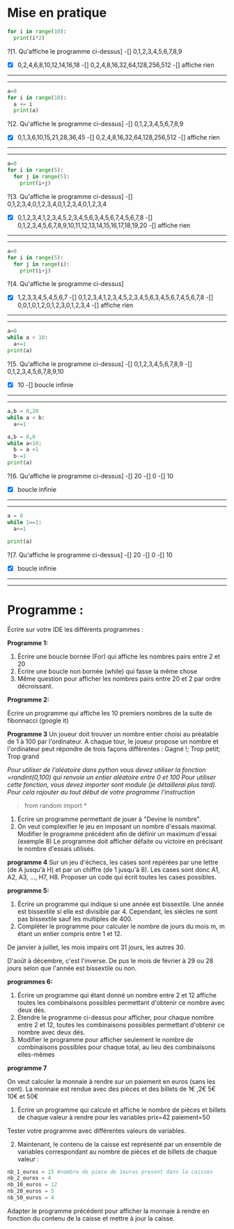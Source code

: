 # Mise en pratique


```python
for i in range(10):
  print(i*2)
```

?[1. Qu'affiche le programme ci-dessus]
-[] 0,1,2,3,4,5,6,7,8,9
-[X] 0,2,4,6,8,10,12,14,16,18
-[] 0,2,4,8,16,32,64,128,256,512
-[] affiche rien

---
---

```python
a=0
for i in range(10):
  a += i
  print(a)
```

?[2. Qu'affiche le programme ci-dessus]
-[] 0,1,2,3,4,5,6,7,8,9
-[X] 0,1,3,6,10,15,21,28,36,45
-[] 0,2,4,8,16,32,64,128,256,512
-[] affiche rien

---
---

```python
a=0
for i in range(5):
  for j in range(5):
    print(i+j)
```

?[3. Qu'affiche le programme ci-dessus]
-[] 0,1,2,3,4,0,1,2,3,4,0,1,2,3,4,0,1,2,3,4
-[X] 0,1,2,3,4,1,2,3,4,5,2,3,4,5,6,3,4,5,6,7,4,5,6,7,8
-[] 0,1,2,3,4,5,6,7,8,9,10,11,12,13,14,15,16,17,18,19,20
-[] affiche rien

---
---

```python
a=0
for i in range(5):
  for j in range(i):
    print(i+j)
```
?[4. Qu'affiche le programme ci-dessus]
-[X] 1,2,3,3,4,5,4,5,6,7
-[] 0,1,2,3,4,1,2,3,4,5,2,3,4,5,6,3,4,5,6,7,4,5,6,7,8
-[] 0,0,1,0,1,2,0,1,2,3,0,1,2,3,4
-[] affiche rien

---
---

```python
a=0
while a < 10:
  a+=1
print(a)
```
?[5. Qu'affiche le programme ci-dessus]
-[] 0,1,2,3,4,5,6,7,8,9
-[] 0,1,2,3,4,5,6,7,8,9,10
-[X] 10
-[] boucle infinie

---
---
```python
a,b = 0,20
while a < b:
  a+=1

a,b = 0,0
while a<10:
  b = a +1  
  b-=1
print(a)
```
?[6. Qu'affiche le programme ci-dessus]
-[] 20
-[] 0
-[] 10
-[X] boucle infinie

---
---

```python
a = 0
while 1==1:
  a+=1

print(a)
```
?[7. Qu'affiche le programme ci-dessus]
-[] 20
-[] 0
-[] 10
-[X] boucle infinie

---
---




# Programme :
Écrire sur votre IDE les différents programmes :

**Programme 1:**

1. Écrire une boucle bornée (For) qui affiche les nombres pairs entre 2 et 20
2. Écrire une boucle non bornée (while) qui fasse la même chose
3. Même question pour afficher les nombres pairs entre 20 et 2 par ordre décroissant.

**Programme 2:**

Écrire un programme qui affiche les 10 premiers nombres de la suite de fibonnacci (google it)


**Programme 3**
Un joueur doit trouver un nombre entier choisi au préalable de 1 à 100 par l'ordinateur. A chaque tour, le joueur propose un nombre et l'ordinateur peut répondre de trois façons différentes :
Gagné !; Trop petit; Trop grand

_Pour utiliser de l'aléatoire dans python vous devez utiliser la fonction =randint(0,100) qui renvoie un entier aléatoire entre 0 et 100_
_Pour utiliser cette fonction, vous devez importer sont module (je détaillerai plus tard). Pour cela rajouter au tout début de votre programme l'instruction_
>from random import *

1. Écrire un programme permettant de jouer à "Devine le nombre".
2. On veut complexifier le jeu en imposant un nombre d'essais maximal. Modifier le programme précédent afin de définir un maximum d'essai (exemple 8)
Le programme doit afficher  défaite ou victoire en précisant le nombre d'essais utilisés.


**programme 4**
Sur un jeu d'échecs, les cases sont repérées par une lettre (de A jusqu'à H) et par un chiffre (de 1 jusqu'à 8).
Les cases sont donc A1, A2, A3, ..., H7, H8.
Proposer un code qui écrit toutes les cases possibles.

**programme 5:**
1. Écrire un programme qui indique si une année est bissextile. Une année est bissextile si elle est divisible par 4. Cependant, les siècles ne sont pas bissextile sauf
les multiples de 400.
2. Compléter le programme pour calculer le nombre de jours du mois m, m étant un entier compris entre 1 et 12.

De janvier à juillet, les mois impairs ont 31 jours, les autres 30.

D'août à décembre, c'est l'inverse.
De pus le mois de février à 29 ou 28 jours selon que l'année est bissextile ou non.

**programmes 6:**

1. Écrire un programme qui étant donné un nombre entre 2 et 12 affiche toutes les combinaisons possibles permettant d'obtenir ce nombre avec deux dés.
2. Étendre le programme ci-dessus pour afficher, pour chaque nombre entre 2 et 12, toutes les combinaisons possibles permettant d'obtenir ce nombre avec deux dés.
3. Modifier le programme pour afficher seulement le nombre de combinaisons possibles pour chaque total, au lieu des combinaisons elles-mêmes

**programme 7**

On veut calculer la monnaie à rendre sur un paiement en euros (sans les cent).
La monnaie est rendue avec des pièces et des billets de 1€ ,2€ 5€ 10€ et 50€
1. Écrire un programme qui calcule et affiche le nombre de pièces et billets de chaque valeur à rendre
pour les variables
prix=42
paiement=50

Tester votre programme avec différentes valeurs de variables.

2. Maintenant, le contenu de la caisse est représenté par un ensemble de variables correspondant au nombre de pièces et de billets de chaque valeur :
```python
nb_1_euros = 15 #nombre de piece de 1euros present dans la caisses
nb_2_euros = 4
nb_10_euros = 12
nb_20_euros = 5
nb_50_euros = 4
```
Adapter le programme précédent pour afficher la monnaie à rendre en fonction du contenu de la caisse et mettre à jour la caisse.
